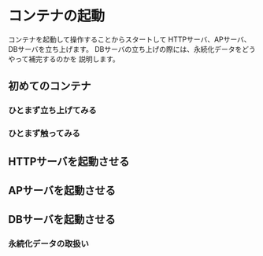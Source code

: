 # コンテナの起動

コンテナを起動して操作することからスタートして
HTTPサーバ、APサーバ、DBサーバを立ち上げます。
DBサーバの立ち上げの際には、永続化データをどうやって補完するのかを
説明します。

## 初めてのコンテナ
### ひとまず立ち上げてみる
### ひとまず触ってみる
## HTTPサーバを起動させる
## APサーバを起動させる
## DBサーバを起動させる
### 永続化データの取扱い